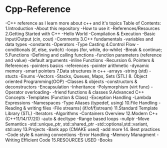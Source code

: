 # Cpp-Reference
-C++ reference as I learn more about c++ and it's topics
Table of Contents:
1.Introduction
-About this repository
-How to use it
-References/Resources
2.Getting Started with C++
-Hello World
-Compilation & Execution
-Basic Input/Output (cin, cout)
-Comments
3.C++ fundamentals
-variables and data types
-constants
-Operators
-Type Casting
4.Control Flow
-conditionals (if, else, switch)
-loops (for, while, do-while)
-Break & continue;
5.Functions
-Defining and calling functions
-function parameters (reference and value)
-default arguments
-inline Functions
-Recursion
6. Pointers & References
-pointers basics
-references
-pointer arithmetic
-dynamic memory
-smart pointers
7.Data structures in c++
-arrays
-string (std)
-stucts
-Enums
-Vectors
-Stacks, Queues, Maps, Sets (STL)
8. Object oriented Programming(OOP)
-Classes & objects
-constructors & deconstructors
-Encapsulation
-Inheritance
-Polymorphism (virt func)
-Operator overloading-
-friend functions & classes
9.Advanced C++ Concepts
-Templates (Function & Class)
-Exception Handling
-Lambda Expressions
-Namespaces
-Type Aliases (typedef, using)
10.File Handling
-Reading & writing files
-File streams( (if/of/f)stream)
11.Standard Template Library (STL)
-Iterators
-Algorithms
-Containers Overview
12.Modern C++(C++11/14/17/20)
-auto & decltype
-Range based loops
-nullptr
-Move Semantics
-std::unique_ptr, std::shared_ptr
-std::optional,std::variant, std::any
13.Projects
-Bank app (CMAKE used)
-add more
14.  Best practices
-Code style & naming conventions
-Error Handling
-Memory Managment
-Writing Efficient Code
15.RESOURCES USED
-Books
